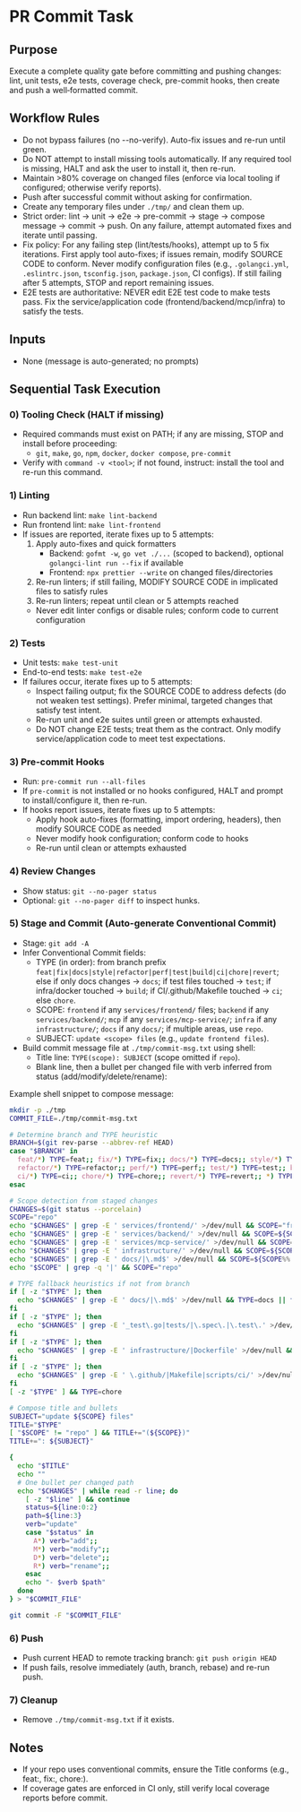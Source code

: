 <!-- Powered by BMAD™ Core -->

# PR Commit Task

## Purpose
Execute a complete quality gate before committing and pushing changes: lint, unit tests, e2e tests, coverage check, pre-commit hooks, then create and push a well‑formatted commit.

## Workflow Rules
- Do not bypass failures (no --no-verify). Auto-fix issues and re-run until green.
- Do NOT attempt to install missing tools automatically. If any required tool is missing, HALT and ask the user to install it, then re-run.
- Maintain >80% coverage on changed files (enforce via local tooling if configured; otherwise verify reports).
- Push after successful commit without asking for confirmation.
- Create any temporary files under `./tmp/` and clean them up.
- Strict order: lint → unit → e2e → pre-commit → stage → compose message → commit → push. On any failure, attempt automated fixes and iterate until passing.
- Fix policy: For any failing step (lint/tests/hooks), attempt up to 5 fix iterations. First apply tool auto-fixes; if issues remain, modify SOURCE CODE to conform. Never modify configuration files (e.g., `.golangci.yml`, `.eslintrc.json`, `tsconfig.json`, `package.json`, CI configs). If still failing after 5 attempts, STOP and report remaining issues.
 - E2E tests are authoritative: NEVER edit E2E test code to make tests pass. Fix the service/application code (frontend/backend/mcp/infra) to satisfy the tests.

## Inputs
- None (message is auto-generated; no prompts)

## Sequential Task Execution

### 0) Tooling Check (HALT if missing)
- Required commands must exist on PATH; if any are missing, STOP and install before proceeding:
  - `git`, `make`, `go`, `npm`, `docker`, `docker compose`, `pre-commit`
- Verify with `command -v <tool>`; if not found, instruct: install the tool and re-run this command.

### 1) Linting
- Run backend lint: `make lint-backend`
- Run frontend lint: `make lint-frontend`
- If issues are reported, iterate fixes up to 5 attempts:
  1. Apply auto-fixes and quick formatters
     - Backend: `gofmt -w`, `go vet ./...` (scoped to backend), optional `golangci-lint run --fix` if available
     - Frontend: `npx prettier --write` on changed files/directories
  2. Re-run linters; if still failing, MODIFY SOURCE CODE in implicated files to satisfy rules
  3. Re-run linters; repeat until clean or 5 attempts reached
  - Never edit linter configs or disable rules; conform code to current configuration

### 2) Tests
- Unit tests: `make test-unit`
- End-to-end tests: `make test-e2e`
- If failures occur, iterate fixes up to 5 attempts:
  - Inspect failing output; fix the SOURCE CODE to address defects (do not weaken test settings). Prefer minimal, targeted changes that satisfy test intent.
  - Re-run unit and e2e suites until green or attempts exhausted.
  - Do NOT change E2E tests; treat them as the contract. Only modify service/application code to meet test expectations.

### 3) Pre-commit Hooks
- Run: `pre-commit run --all-files`
- If `pre-commit` is not installed or no hooks configured, HALT and prompt to install/configure it, then re-run.
- If hooks report issues, iterate fixes up to 5 attempts:
  - Apply hook auto-fixes (formatting, import ordering, headers), then modify SOURCE CODE as needed
  - Never modify hook configuration; conform code to hooks
  - Re-run until clean or attempts exhausted

### 4) Review Changes
- Show status: `git --no-pager status`
- Optional: `git --no-pager diff` to inspect hunks.

### 5) Stage and Commit (Auto-generate Conventional Commit)
- Stage: `git add -A`
- Infer Conventional Commit fields:
  - TYPE (in order): from branch prefix `feat|fix|docs|style|refactor|perf|test|build|ci|chore|revert`; else if only docs changes → `docs`; if test files touched → `test`; if infra/docker touched → `build`; if CI/.github/Makefile touched → `ci`; else `chore`.
  - SCOPE: `frontend` if any `services/frontend/` files; `backend` if any `services/backend/`; `mcp` if any `services/mcp-service/`; `infra` if any `infrastructure/`; `docs` if any `docs/`; if multiple areas, use `repo`.
  - SUBJECT: `update <scope> files` (e.g., `update frontend files`).
- Build commit message file at `./tmp/commit-msg.txt` using shell:
  - Title line: `TYPE(scope): SUBJECT` (scope omitted if `repo`).
  - Blank line, then a bullet per changed file with verb inferred from status (add/modify/delete/rename):

Example shell snippet to compose message:
```bash
mkdir -p ./tmp
COMMIT_FILE=./tmp/commit-msg.txt

# Determine branch and TYPE heuristic
BRANCH=$(git rev-parse --abbrev-ref HEAD)
case "$BRANCH" in
  feat/*) TYPE=feat;; fix/*) TYPE=fix;; docs/*) TYPE=docs;; style/*) TYPE=style;;
  refactor/*) TYPE=refactor;; perf/*) TYPE=perf;; test/*) TYPE=test;; build/*) TYPE=build;;
  ci/*) TYPE=ci;; chore/*) TYPE=chore;; revert/*) TYPE=revert;; *) TYPE="";;
esac

# Scope detection from staged changes
CHANGES=$(git status --porcelain)
SCOPE="repo"
echo "$CHANGES" | grep -E ' services/frontend/' >/dev/null && SCOPE="frontend"
echo "$CHANGES" | grep -E ' services/backend/' >/dev/null && SCOPE=${SCOPE%%|*}${SCOPE:+|}backend
echo "$CHANGES" | grep -E ' services/mcp-service/' >/dev/null && SCOPE=${SCOPE%%|*}${SCOPE:+|}mcp
echo "$CHANGES" | grep -E ' infrastructure/' >/dev/null && SCOPE=${SCOPE%%|*}${SCOPE:+|}infra
echo "$CHANGES" | grep -E ' docs/|\.md$' >/dev/null && SCOPE=${SCOPE%%|*}${SCOPE:+|}docs
echo "$SCOPE" | grep -q '|' && SCOPE="repo"

# TYPE fallback heuristics if not from branch
if [ -z "$TYPE" ]; then
  echo "$CHANGES" | grep -E ' docs/|\.md$' >/dev/null && TYPE=docs || true
fi
if [ -z "$TYPE" ]; then
  echo "$CHANGES" | grep -E '_test\.go|tests/|\.spec\.|\.test\.' >/dev/null && TYPE=test || true
fi
if [ -z "$TYPE" ]; then
  echo "$CHANGES" | grep -E ' infrastructure/|Dockerfile' >/dev/null && TYPE=build || true
fi
if [ -z "$TYPE" ]; then
  echo "$CHANGES" | grep -E ' \.github/|Makefile|scripts/ci/' >/dev/null && TYPE=ci || true
fi
[ -z "$TYPE" ] && TYPE=chore

# Compose title and bullets
SUBJECT="update ${SCOPE} files"
TITLE="$TYPE"
[ "$SCOPE" != "repo" ] && TITLE+="(${SCOPE})"
TITLE+=": ${SUBJECT}"

{
  echo "$TITLE"
  echo ""
  # One bullet per changed path
  echo "$CHANGES" | while read -r line; do
    [ -z "$line" ] && continue
    status=${line:0:2}
    path=${line:3}
    verb="update"
    case "$status" in
      A*) verb="add";;
      M*) verb="modify";;
      D*) verb="delete";;
      R*) verb="rename";;
    esac
    echo "- $verb $path"
  done
} > "$COMMIT_FILE"

git commit -F "$COMMIT_FILE"
```

### 6) Push
- Push current HEAD to remote tracking branch: `git push origin HEAD`
- If push fails, resolve immediately (auth, branch, rebase) and re-run push.

### 7) Cleanup
- Remove `./tmp/commit-msg.txt` if it exists.

## Notes
- If your repo uses conventional commits, ensure the Title conforms (e.g., feat:, fix:, chore:).
- If coverage gates are enforced in CI only, still verify local coverage reports before commit.
